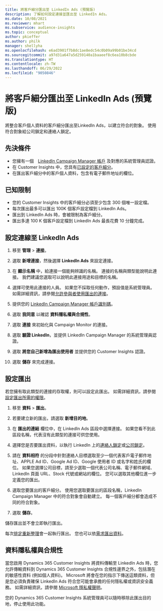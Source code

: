 ```yaml
---
title: 將客戶細分匯出至 LinkedIn Ads (預覽版)
description: 了解如何設定連接並匯出至 LinkedIn Ads。
ms.date: 10/08/2021
ms.reviewer: mhart
ms.subservice: audience-insights
ms.topic: conceptual
author: pkieffer
ms.author: philk
manager: shellyha
ms.openlocfilehash: e6ad3901f7b8dc1ae8edc54c0b09a99b01be34cd
ms.sourcegitcommit: a97d31a647a5d259140a1baaeef8c6ea10b8cbde
ms.translationtype: HT
ms.contentlocale: zh-TW
ms.lasthandoff: 06/29/2022
ms.locfileid: "9050846"
---
```

# <a name="export-segments-to-linkedin-ads-preview"></a>將客戶細分匯出至 LinkedIn Ads (預覽版)

將整合客戶個人資料的客戶細分匯出至LinkedIn Ads，以建立符合的對象。 使用符合對象給公司鎖定和連絡人鎖定。

## <a name="prerequisites"></a>先決條件

-   您擁有一個　[LinkedIn Campaign Manager 帳戶](https://business.linkedin.com/marketing-solutions/ads) 及對應的系統管理員認證。
-   在 Customer Insights 中，您具有[已設定的客戶細分](segments.md)。
-   在匯出客戶細分中的客戶個人資料，包含有電子郵件地址的欄位。

## <a name="known-limitations"></a>已知限制

- 您的 Customer Insights 中的客戶細分必須至少包含 300 個唯一設定檔。 
- 每次匯出最多可以匯出 100K 個客戶設定檔到 LinkedIn Ads。
- 匯出到 LinkedIn Ads 時，會被限制為客戶細分。
- 匯出多達 100 K 個客戶設定檔到 LinkedIn Ads 最長花費 10 分鐘完成。 

## <a name="set-up-the-connection-to-linkedin-ads"></a>設定連線至 LinkedIn Ads

1. 移至 **管理** > **連接**。

1. 選取 **新增連接**，然後選擇 **LinkedIn Ads** 來設定連接。

1. 在 **顯示名稱** 中，給連接一個能夠辨識的名稱。 連接的名稱與類型能說明此連接。 我們建議您選取可以說明此連接用途和目標的名稱。

1. 選擇可使用此連接的人員。 如果您不採取任何動作，預設值是系統管理員。 如需詳細資訊，請參閱[允許參與者使用匯出的連接](connections.md#allow-contributors-to-use-a-connection-for-exports)。

1. 提供您的 [LinkedIn Campaign Manager 帳戶識別碼](https://www.linkedin.com/help/lms/answer/a424270)。

1. 選取 **我同意** 以確認 **資料隱私權與合規性**。

1. 選取 **連接** 來初始化與 Campaign Monitor 的連接。

1. 選取 **驗證 LinkedIn**，並提供 LinkedIn Campaign Manager 的系統管理員認證。

1. 選取 **將您自己新增為匯出使用者** 並提供您的 Customer Insights 認證。

1. 選取 **儲存** 來完成連接。

## <a name="configure-an-export"></a>設定匯出

若您擁有取此類型的連接的存取權，則可以設定此匯出。 如需詳細資訊，請參閱[設定匯出所需的權限](export-destinations.md#set-up-a-new-export)。

1. 移至 **資料** > **匯出**。

1. 若要建立新的匯出，請選取 **新增目的地**。

1. 在 **匯出的連結** 欄位中，在 LinkedIn Ads 區段中選擇連接。 如果您看不到此區段名稱，代表沒有此類型的連接可供您使用。

1. 選擇您是否要匯出資料，以執行 LinkedIn 上的[連絡人鎖定](https://business.linkedin.com/marketing-solutions/ad-targeting/contact-targeting)或[公司鎖定](https://business.linkedin.com/marketing-solutions/ad-targeting/account-targeting)。 

1. 請在 **資料相符** 的分段中針對連絡人目標選取至少一個代表客戶電子郵件地址、APPLE Ad ID、Google Ad ID、Google 使用者 ID 或名字和姓氏的欄位。 如果您選擇公司目標，請至少選取一個代表公司名稱、電子郵件網域、LinkedIn 頁面 URL、Stock 代號或網站的欄位。 您可以選取其他欄位進一步定義您的匯出。 

1. 選取您要匯出的客戶細分。 使用您選取要匯出的區段名稱，LinkedIn Campaign Manager 中的符合對象會自動建立。 每一個客戶細分都會造成不同的符合對象。 

1. 選取 **儲存**。

儲存匯出並不會立即執行匯出。

每次[排定重新整理](system.md#schedule-tab)會一起執行匯出。 您也可以依[需求匯出資料](export-destinations.md#run-exports-on-demand)。 


## <a name="data-privacy-and-compliance"></a>資料隱私權與合規性

當您啟用 Dynamics 365 Customer Insights 將資料傳輸至 LinkedIn Ads 時，您允許傳輸資料到 Dynamics 365 Customer Insights 合規性邊界之外，包括潛在的敏感性資料 (例如個人資料)。 Microsoft 將會在您的指示下傳送這類資料，但是您必須負責確保 LinkedIn Ads 符合您可能會承擔的任何隱私權或資訊安全義務。 如需詳細資訊，請參閱 [Microsoft 隱私權聲明](https://go.microsoft.com/fwlink/?linkid=396732)。

您的 Dynamics 365 Customer Insights 系統管理員可以隨時移除此匯出目的地，停止使用此功能。
